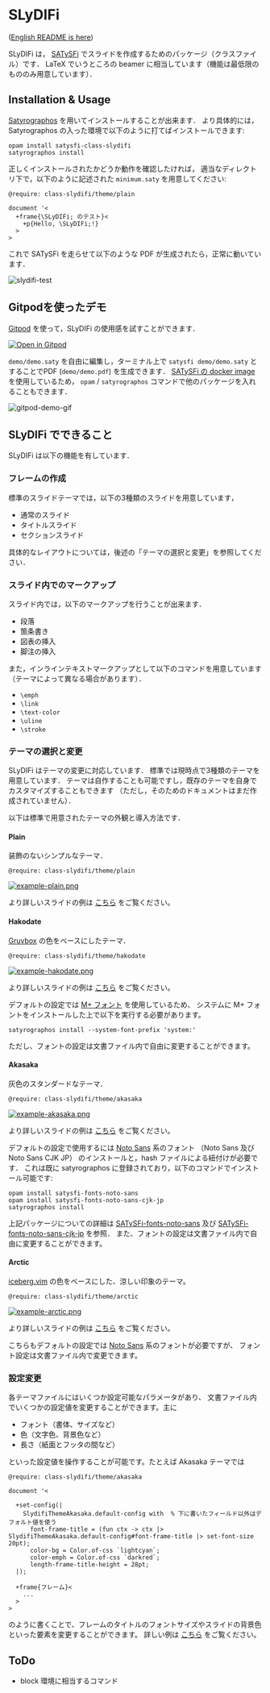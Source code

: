 # SLyDIFi

([English README is here](README.md))

SLyDIFi は， [SATySFi](https://github.com/gfngfn/SATySFi) でスライドを作成するためのパッケージ（クラスファイル）です．
LaTeX でいうところの beamer に相当しています（機能は最低限のもののみ用意しています）．

## Installation & Usage

[Satyrographos](https://github.com/gfngfn/SATySFi/wiki/Satyrographos)
を用いてインストールすることが出来ます．
より具体的には， Satyrographos の入った環境で以下のように打てばインストールできます:


```
opam install satysfi-class-slydifi
satyrographos install
```

正しくインストールされたかどうか動作を確認したければ，
適当なディレクトリ下で，以下のように記述された `minimum.saty` を用意してください:

```
@require: class-slydifi/theme/plain

document '<
  +frame{\SLyDIFi; のテスト}<
    +p{Hello, \SLyDIFi;!}
  >
>
```

これで SATySFi を走らせて以下のような PDF が生成されたら，正常に動いています．

![slydifi-test](fig/slydifi-test.png)

## Gitpodを使ったデモ

[Gitpod](https://gitpod.io) を使って，SLyDIFi の使用感を試すことができます．

[![Open in Gitpod](https://gitpod.io/button/open-in-gitpod.svg)](https://gitpod.io/#https://github.com/monaqa/slydifi)

`demo/demo.saty` を自由に編集し，ターミナル上で `satysfi demo/demo.saty` とすることでPDF (`demo/demo.pdf`) を生成できます．
[SATySFi の docker image](https://github.com/amutake/satysfi-docker) を使用しているため，
`opam` / `satyrographos` コマンドで他のパッケージを入れることもできます．

![gitpod-demo-gif](https://user-images.githubusercontent.com/48883418/93006630-8d70c200-f599-11ea-8777-d3d5afbacf25.gif)

## SLyDIFi でできること

SLyDIFi は以下の機能を有しています．

### フレームの作成

標準のスライドテーマでは，以下の3種類のスライドを用意しています，

* 通常のスライド
* タイトルスライド
* セクションスライド

具体的なレイアウトについては，後述の「テーマの選択と変更」を参照してください．

### スライド内でのマークアップ

スライド内では，以下のマークアップを行うことが出来ます．

* 段落
* 箇条書き
* 図表の挿入
* 脚注の挿入

また，インラインテキストマークアップとして以下のコマンドを用意しています（テーマによって異なる場合があります）．

* ``\emph``
* ``\link``
* ``\text-color``
* ``\uline``
* ``\stroke``

### テーマの選択と変更

SLyDIFi はテーマの変更に対応しています．
標準では現時点で3種類のテーマを用意しています．
テーマは自作することも可能ですし，既存のテーマを自身でカスタマイズすることもできます
（ただし，そのためのドキュメントはまだ作成されていません）．

以下は標準で用意されたテーマの外観と導入方法です．

#### Plain

装飾のないシンプルなテーマ．

```
@require: class-slydifi/theme/plain
```

[![example-plain.png](fig/example-plain.png)](example/plain.pdf)

より詳しいスライドの例は [こちら](example/plain.pdf) をご覧ください。

#### Hakodate

[Gruvbox](https://github.com/gruvbox-community/gruvbox)
の色をベースにしたテーマ．

```
@require: class-slydifi/theme/hakodate
```

[![example-hakodate.png](fig/example-hakodate.png)](example/hakodate.pdf)

より詳しいスライドの例は [こちら](example/hakodate.pdf) をご覧ください。

デフォルトの設定では [M+ フォント](https://mplus-fonts.osdn.jp/about.html) を使用しているため、
システムに M+ フォントをインストールした上で以下を実行する必要があります。

```
satyrographos install --system-font-prefix 'system:'
```

ただし、フォントの設定は文書ファイル内で自由に変更することができます。

#### Akasaka

灰色のスタンダードなテーマ．

```
@require: class-slydifi/theme/akasaka
```

[![example-akasaka.png](fig/example-akasaka.png)](example/akasaka.pdf)

より詳しいスライドの例は [こちら](example/akasaka.pdf) をご覧ください。

デフォルトの設定で使用するには [Noto Sans](https://www.google.com/get/noto/) 系のフォント
（Noto Sans 及び Noto Sans CJK JP）
のインストールと，hash ファイルによる紐付けが必要です．
これは既に satyrographos に登録されており，以下のコマンドでインストール可能です:

```
opam install satysfi-fonts-noto-sans
opam install satysfi-fonts-noto-sans-cjk-jp
satyrographos install
```

上記パッケージについての詳細は
[SATySFi-fonts-noto-sans](https://github.com/zeptometer/SATySFi-fonts-noto-sans)
及び
[SATySFi-fonts-noto-sans-cjk-jp](https://github.com/zeptometer/SATySFi-fonts-noto-sans-cjk-jp)
を参照．
また、フォントの設定は文書ファイル内で自由に変更することができます。

#### Arctic

[iceberg.vim](https://github.com/cocopon/iceberg.vim) の色をベースにした、涼しい印象のテーマ。

```
@require: class-slydifi/theme/arctic
```

[![example-arctic.png](fig/example-arctic.png)](example/arctic.pdf)

より詳しいスライドの例は [こちら](example/arctic.pdf) をご覧ください。

こちらもデフォルトの設定では [Noto Sans](https://www.google.com/get/noto/) 系のフォントが必要ですが、
フォント設定は文書ファイル内で変更できます。

### 設定変更

各テーマファイルにはいくつか設定可能なパラメータがあり、
文書ファイル内でいくつかの設定値を変更することができます。主に

- フォント（書体、サイズなど）
- 色（文字色、背景色など）
- 長さ（紙面とフッタの間など）

といった設定値を操作することが可能です。たとえば Akasaka テーマでは

```
@require: class-slydifi/theme/akasaka

document '<

  +set-config(|
    SlydifiThemeAkasaka.default-config with  % 下に書いたフィールド以外はデフォルト値を使う
      font-frame-title = (fun ctx -> ctx |> SlydifiThemeAkasaka.default-config#font-frame-title |> set-font-size 20pt);
      color-bg = Color.of-css `lightcyan`;
      color-emph = Color.of-css `darkred`;
      length-frame-title-height = 28pt;
  |);

  +frame{フレーム}<
    ...
  >
>
```

のように書くことで、フレームのタイトルのフォントサイズやスライドの背景色といった要素を変更することができます。
詳しい例は [こちら](example/akasaka-user-config.saty) をご覧ください。

## ToDo

* block 環境に相当するコマンド
